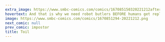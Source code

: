 ```yaml
---
extra_image: https://www.smbc-comics.com/comics/167085150320221212after.png
hovertext: And that is why we need robot butlers BEFORE humans get replaced.
image: https://www.smbc-comics.com/comics/1670851294-20221212.png
next_comic: null
prev_comic: impostor
title: Toil
---
```


